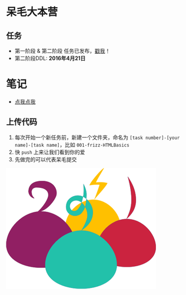 # 呆毛大本营

## 任务
- 第一阶段 & 第二阶段 任务已发布，[戳我](http://ife.baidu.com/task/all)！
- 第二阶段DDL: **2016年4月21日**

# 笔记
- [点我点我](./notes)

## 上传代码
1. 每次开始一个新任务前，新建一个文件夹，命名为 `[task number]-[your name]-[task name]`，比如 `001-frizz-HTMLBasics`
2. 快 `push` 上来让我们看到你的爱
3. 先做完的可以代表呆毛提交

![Thanks Xinxin](frizz.png)
